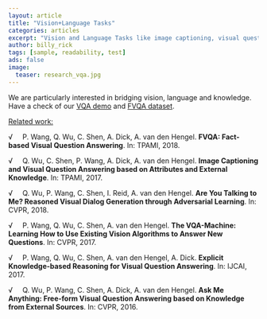 ```yaml
---
layout: article
title: "Vision+Language Tasks"
categories: articles
excerpt: "Vision and Language Tasks like image captioning, visual question answering require the understanding of both vision and language information. We are particularly interested in bridging vision, language and knowledge. Several papers were published in TPAMI and CVPR."
author: billy_rick
tags: [sample, readability, test]
ads: false
image:
  teaser: research_vqa.jpg
---
```


We are particularly interested in bridging vision, language and knowledge. Have a check of our <a href="http://demo.cs.adelaide.edu.au/">VQA demo</a> and <a href="https://www.dropbox.com/s/iyz6l7jhbt6jb7q/new_dataset_release.zip?dl=0">FVQA dataset</a>.

<u>Related work:</u>

&radic; &nbsp; &nbsp; P. Wang, Q. Wu, C. Shen, A. Dick, A. van den Hengel. **FVQA: Fact-based Visual Question Answering**. In: TPAMI, 2018.

&radic; &nbsp; &nbsp; Q. Wu, C. Shen, P. Wang, A. Dick, A. van den Hengel. **Image Captioning and Visual Question Answering based on Attributes and External Knowledge**. In: TPAMI, 2017.

&radic; &nbsp; &nbsp; Q. Wu, P. Wang, C. Shen, I. Reid, A. van den Hengel. **Are You Talking to Me? Reasoned Visual Dialog Generation through Adversarial Learning**. In: CVPR, 2018.

&radic; &nbsp; &nbsp; P. Wang, Q. Wu, C. Shen, A. van den Hengel. **The VQA-Machine: Learning How to Use Existing Vision Algorithms to Answer New Questions**. In: CVPR, 2017.

&radic; &nbsp; &nbsp; P. Wang, Q. Wu, C. Shen, A. van den Hengel, A. Dick. **Explicit Knowledge-based Reasoning for Visual Question Answering**. In: IJCAI, 2017.

&radic; &nbsp; &nbsp; Q. Wu, P. Wang, C. Shen, A. Dick, A. van den Hengel. **Ask Me Anything: Free-form Visual Question Answering based on Knowledge from External Sources**. In: CVPR, 2016.
